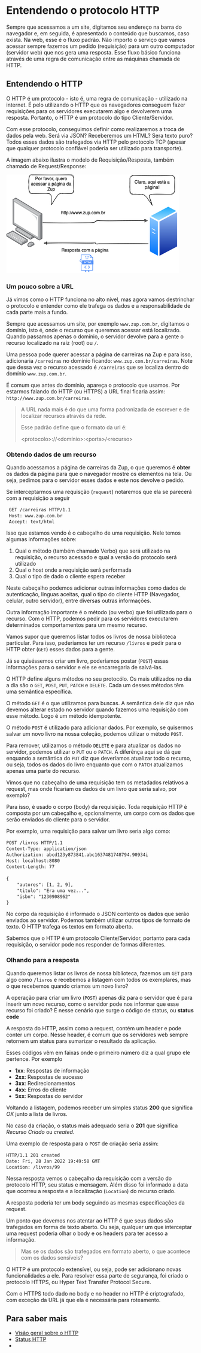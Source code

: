# Entendendo o protocolo HTTP

Sempre que acessamos a um site, digitamos seu endereço na barra do navegador e, em seguida, é apresentado o conteúdo que buscamos, caso exista. Na web, esse é o fluxo padrão. Não importo o serviço que vamos acessar sempre fazemos um pedido (requisição) para um outro computador (servidor web) que nos gera uma resposta. Esse fluxo básico funciona através de uma regra de comunicação entre as máquinas chamada de HTTP.

## Entendendo o HTTP

O HTTP é um protocolo - isto é, uma regra de comunicação - utilizado na internet. É pelo utilizando o HTTP que os navegadores conseguem fazer requisições para os servidores executarem algo e devolverem uma resposta. Portanto, o HTTP é um protocolo do tipo Cliente/Servidor.

Com esse protocolo, conseguimos definir como realizaremos a troca de dados pela web. Será via JSON? Receberemos um HTML? Sera texto puro? Todos esses dados são trafegados via HTTP pelo protocolo TCP (apesar que qualquer protocolo confiável poderia ser utilizado para transporte).

A imagem abaixo ilustra o modelo de Requisição/Resposta, também chamado de Request/Response:

![Requisição e resposta](./imagens/request-response.png)

### Um pouco sobre a URL

Já vimos como o HTTP funciona no alto nível, mas agora vamos destrinchar o protocolo e entender como ele trafega os dados e a responsabilidade de cada parte mais a fundo.

Sempre que acessamos um site, por exemplo `www.zup.com.br`, digitamos o domínio, isto é, onde o recurso que queremos acessar está localizado. Quando passamos apenas o domínio, o servidor devolve para a gente o recurso localizado na raíz (root) ou `/`. 

Uma pessoa pode querer acessar a página de carreiras na Zup e para isso, adicionaria `/carreiras` no domínio ficando: `www.zup.com.br/carreiras`. Note que dessa vez o recurso acessado é `/carreiras` que se localiza dentro do domínio `www.zup.com.br`. 

É comum que antes do domínio, apareça o protocolo que usamos. Por estarmos falando do HTTP (ou HTTPS) a URL final ficaria assim: `http://www.zup.com.br/carreiras`. 

>
> A URL nada mais é do que uma forma padronizada de escrever e de localizar recursos através da rede.
>
> Esse padrão define que o formato da url é: 
>
> \<protocolo\>://\<domínio\>:\<porta\>/\<recurso\>
>


### Obtendo dados de um recurso

Quando acessamos a página de carreiras da Zup, o que queremos é **obter** os dados da página para que o navegador mostre os elementos na tela. Ou seja, pedimos para o servidor esses dados e este nos devolve o pedido. 

Se interceptarmos uma requisção (`request`) notaremos que ela se parecerá com a requisição a seguir

```
 GET /carreiras HTTP/1.1
 Host: www.zup.com.br
 Accept: text/html
```

Isso que estamos vendo é o cabeçalho de uma requisição. Nele temos algumas informações sobre:

1. Qual o método (também chamado Verbo) que será utilizado na requisição, o recurso acessado e qual a versão do protocolo será utilizado
1. Qual o host onde a requisição será performada
1. Qual o tipo de dado o cliente espera receber

Neste cabeçalho podemos adicionar outras informações como dados de autenticação, linguas aceitas, qual o tipo do cliente HTTP (Navegador, celular, outro servidor), entre diversas outras informações. 

Outra informação importante é o método (ou verbo) que foi utilizado para o recurso. Com o HTTP, podemos pedir para os servidores executarem determinados comportamentos para um mesmo recurso. 

Vamos supor que queremos listar todos os livros de nossa biblioteca particular. Para isso, pederiamos ter um recurso `/livros` e pedir para o HTTP obter (`GET`) esses dados para a gente.

Já se quiséssemos criar um livro, poderíamos postar (`POST`) essas informações para o servidor e ele se encarregaria de salvá-las. 

O HTTP define alguns métodos no seu protocólo. Os mais utilizados no dia a dia são o `GET`, `POST`, `PUT`, `PATCH` e `DELETE`. Cada um desses métodos têm uma semântica específica.


O método `GET` é o que utilizamos para buscas. A semântica dele diz que não devemos alterar estado no servidor quando fazemos uma requisição com esse método. Logo é um método idempotente.

O método `POST` é utilizado para adicionar dados. Por exemplo, se quisermos salvar um novo livro na nossa coleção, podemos utilizar o método `POST`. 

Para remover, utilizamos o método `DELETE` e para atualizar os dados no servidor, podemos utilizar o `PUT` ou o `PATCH`. A diferênça aqui se dá que enquando a semântica do `PUT` diz que deveríamos atualizar todo o recurso, ou seja, todos os dados do livro enquanto que com o `PATCH` atualizamos apenas uma parte do recurso.

Vimos que no cabeçalho de uma requisição tem os metadados relativos a request, mas onde ficariam os dados de um livro que seria salvo, por exemplo? 

Para isso, é usado o corpo (body) da requisição. Toda requisição HTTP é composta por um cabeçalho e, opcionalmente, um corpo com os dados que serão enviados do cliente para o servidor.

Por exemplo, uma requisição para salvar um livro seria algo como:

```
POST /livros HTTP/1.1
Content-Type: application/json
Authorization: abcd123y873841.abc1637481748794.90934i
Host: localhost:8080
Content-Length: 77

{
	"autores": [1, 2, 9],
	"titulo": "Era uma vez...",
	"isbn": "1230908962"
}
```

No corpo da requisição é informado o JSON contento os dados que serão enviados ao servidor. Podemos também utilizar outros tipos de formato de texto. O HTTP trafega os textos em formato aberto.

Sabemos que o HTTP é um protocolo Cliente/Servidor, portanto para cada requisição, o servidor pode nos responder de formas diferentes.

### Olhando para a resposta

Quando queremos listar os livros de nossa biblioteca, fazemos um `GET` para algo como `/livros` e recebemos a listagem com todos os exemplares, mas o que recebemos quando criamos um novo livro? 

A operação para criar um livro (`POST`) apenas diz para o servidor que é para inserir um novo recurso, como o servidor pode nos informar que esse recurso foi criado? É nesse cenário que surge o código de status, ou **status code**

A resposta do HTTP, assim como a request, contém um header e pode conter um corpo. Nesse header, é comum que os servidores web sempre retornem um status para sumarizar o resultado da aplicação. 

Esses códigos vêm em faixas onde o primeiro número diz a qual grupo ele pertence. Por exemplo

- **1xx**: Respostas de informação
- **2xx**: Respostas de sucesso
- **3xx**: Redirecionamentos
- **4xx**: Erros do cliente
- **5xx**: Respostas do servidor

Voltando a listagem, podemos receber um simples status **200** que significa *OK* junto a lista de livros. 

No caso da criação, o status mais adequado seria o **201** que significa *Recurso Criado* ou *created*.

Uma exemplo de resposta para o `POST` de criação seria assim:

```
HTTP/1.1 201 created 
Date: Fri, 28 Jan 2022 19:49:58 GMT
Location: /livros/99
```

Nessa resposta vemos o cabeçalho da requisição com a versão do protocolo HTTP, seu status e mensagem. Além disso foi informado a data que ocorreu a resposta e a localização (`Location`) do recurso criado.

A resposta poderia ter um body seguindo as mesmas especificações da request. 

Um ponto que devemos nos atentar ao HTTP é que seus dados são trafegados em forma de texto aberto. Ou seja, qualquer um que interceptar uma request poderia olhar o body e os headers para ter acesso a informação.

> Mas se os dados são trafegados em formato aberto, o que acontece com os dados sensíveis?

O HTTP é um protocolo extensível, ou seja, pode ser adicionano novas funcionalidades a ele. Para resolver essa parte de segurança, foi criado o protocolo HTTPS, ou Hyper Text Transfer Protocol Secure.

Com o HTTPS todo dado no body e no header no HTTP é criptografado, com exceção da URL já que ela é necessária para roteamento.

## Para saber mais

- [Visão geral sobre o HTTP](https://developer.mozilla.org/pt-BR/docs/Web/HTTP/Overview)
- [Status HTTP](https://httpstatusdogs.com/)
- 